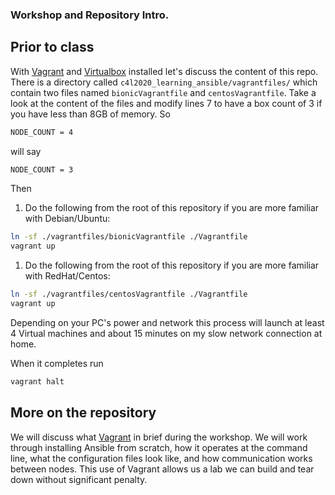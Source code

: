 ### Workshop and Repository Intro.

## Prior to class

With [Vagrant](https://vagrantup.com) and [Virtualbox](https://virtualbox.org) installed let's discuss the content of this repo. There is a directory called `c4l2020_learning_ansible/vagrantfiles/` which contain two files named `bionicVagrantfile` and `centosVagrantfile`. Take a look at the content of the files and modify lines 7 to have a box count of 3 if you have less than 8GB of memory. So 

```bash
NODE_COUNT = 4
```

will say 

```bash
NODE_COUNT = 3
```
Then

1. Do the following from the root of this repository if you are more familiar with Debian/Ubuntu:

```bash
ln -sf ./vagrantfiles/bionicVagrantfile ./Vagrantfile
vagrant up
```

1. Do the following from the root of this repository if you are more familiar with RedHat/Centos:

```bash
ln -sf ./vagrantfiles/centosVagrantfile ./Vagrantfile
vagrant up
```

Depending on your PC's power and network this process will launch at least 4 Virtual machines and about 15 minutes on my slow network connection at home.

When it completes run

```bash
vagrant halt
```

## More on the repository

We will discuss what [Vagrant](https://vagrantup.com) in brief during the workshop. We will work through installing Ansible from scratch, how it operates at the command line, what the configuration files look like, and how communication works between nodes. This use of Vagrant allows us a lab we can build and tear down without significant penalty.
